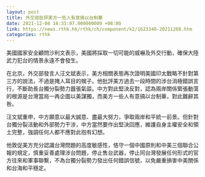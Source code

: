 ```yaml
---
layout: post
title: 外交部批評美方一些人有意搞以台制華
date: 2021-12-08 16:33:07.000000000 +08:00
link: https://news.rthk.hk/rthk/ch/component/k2/1623340-20211208.htm
categories: rthk
---
```


美國國家安全顧問沙利文表示，美國將採取一切可能的威嚇及外交行動，確保大陸武力犯台的情景永遠不會發生。

在北京，外交部發言人汪文斌表示，美方相關表態再次證明美國印太戰略不針對第三方的說法，不過是掩人耳目的幌子。他批評美方過去一段時間的涉台消極錯誤言行，不斷助長台獨分裂勢力囂張氣燄。中方對此堅決反對，認為兩岸關係緊張動蕩的根源是台灣當局一再企圖以美謀獨，而美方一些人有意搞以台制華，對此難辭其咎。

汪文斌重申，中方願意以最大誠意、盡最大努力，爭取兩岸和平統一前景。但針對台獨分裂活動和外部勢力干涉，中方當然要作出堅決回應，維護自身主權安全和領土完整，強調任何人都不應對此抱有幻想。

他敦促美方充分認識台灣問題的高度敏感性，恪守一個中國原則和中美三個聯合公報的規定，慎重妥善處理涉台問題，停止售台武器，停止同台灣發展任何形式的官方往來和軍事聯繫，不為台獨分裂勢力發出任何錯誤信號，以免嚴重損害中美關係和台海和平穩定。
